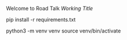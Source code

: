 Welcome to Road Talk *Working Title*

pip install -r requirements.txt

python3 -m venv venv
source venv/bin/activate

